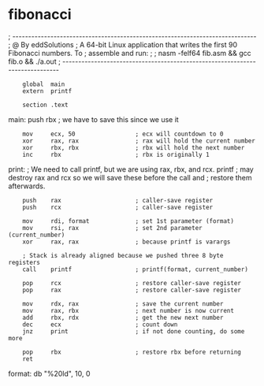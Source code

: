 # fibonacci

; -----------------------------------------------------------------------------
; @ By eddSolutions
; A 64-bit Linux application that writes the first 90 Fibonacci numbers. To
; assemble and run:
;
;     nasm -felf64 fib.asm && gcc fib.o && ./a.out
; -----------------------------------------------------------------------------

        global  main
        extern  printf

        section .text
main:
        push    rbx                     ; we have to save this since we use it

        mov     ecx, 50                 ; ecx will countdown to 0
        xor     rax, rax                ; rax will hold the current number
        xor     rbx, rbx                ; rbx will hold the next number
        inc     rbx                     ; rbx is originally 1
print:
        ; We need to call printf, but we are using rax, rbx, and rcx.  printf
        ; may destroy rax and rcx so we will save these before the call and
        ; restore them afterwards.

        push    rax                     ; caller-save register
        push    rcx                     ; caller-save register

        mov     rdi, format             ; set 1st parameter (format)
        mov     rsi, rax                ; set 2nd parameter (current_number)
        xor     rax, rax                ; because printf is varargs

        ; Stack is already aligned because we pushed three 8 byte registers
        call    printf                  ; printf(format, current_number)

        pop     rcx                     ; restore caller-save register
        pop     rax                     ; restore caller-save register

        mov     rdx, rax                ; save the current number
        mov     rax, rbx                ; next number is now current
        add     rbx, rdx                ; get the new next number
        dec     ecx                     ; count down
        jnz     print                   ; if not done counting, do some more

        pop     rbx                     ; restore rbx before returning
        ret
format:
        db  "%20ld", 10, 0
